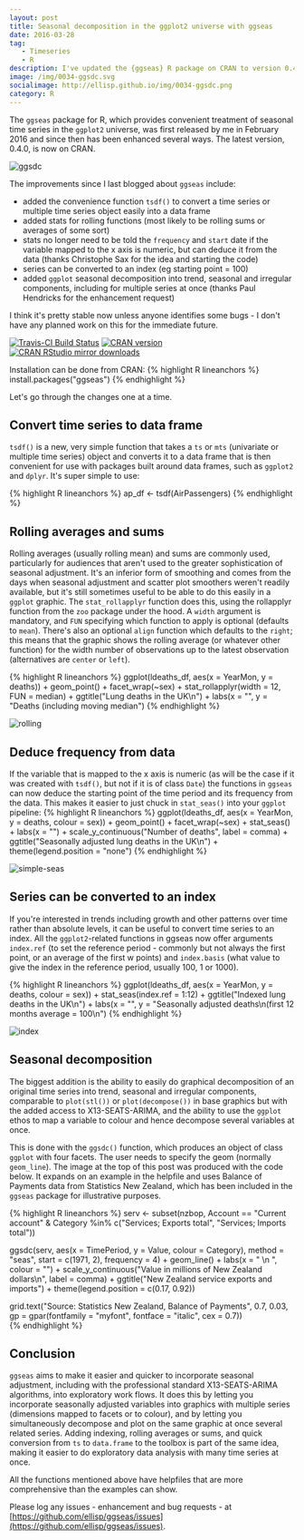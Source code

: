 ```yaml
---
layout: post
title: Seasonal decomposition in the ggplot2 universe with ggseas
date: 2016-03-28
tag: 
   - Timeseries
   - R
description: I've updated the {ggseas} R package on CRAN to version 0.4.0 and it now includes a ggplot2-based seasonal decomposition, rolling averages on the fly, and options to scale the data to an index.
image: /img/0034-ggsdc.svg
socialimage: http://ellisp.github.io/img/0034-ggsdc.png
category: R
---
```

The `ggseas` package for R, which provides convenient treatment of seasonal time series in the `ggplot2` universe, was first released by me in February 2016 and since then has been enhanced several ways.  The latest version, 0.4.0, is now on CRAN.  

![ggsdc](/img/0034-ggsdc.svg)

The improvements since I last blogged about `ggseas` include:

* added the convenience function `tsdf()` to convert a time series or multiple time series object easily into a data frame
* added stats for rolling functions (most likely to be rolling sums or averages of some sort)
* stats no longer need to be told the `frequency` and `start` date if the variable mapped to the x axis is numeric, but can deduce it from the data (thanks Christophe Sax for the idea and starting the code)
* series can be converted to an index (eg starting point = 100)
* added `ggplot` seasonal decomposition into trend, seasonal and irregular components, including for multiple series at once (thanks Paul Hendricks for the enhancement request)

I think it's pretty stable now unless anyone identifies some bugs - I don't have any planned work on this for the immediate future.

[![Travis-CI Build Status](https://travis-ci.org/ellisp/ggseas.svg?branch=master)](https://travis-ci.org/ellisp/ggseas)
[![CRAN version](http://www.r-pkg.org/badges/version/ggseas)](http://www.r-pkg.org/pkg/ggseas)
[![CRAN RStudio mirror downloads](http://cranlogs.r-pkg.org/badges/ggseas)](http://www.r-pkg.org/pkg/ggseas)

Installation can be done from CRAN:
{% highlight R lineanchors %}
install.packages("ggseas")
{% endhighlight %}


Let's go through the changes one at a time.

## Convert time series to data frame

`tsdf()` is a new, very simple function that takes a `ts` or `mts` (univariate or multiple time series) object and converts it to a data frame that is then convenient for use with packages built around data frames, such as `ggplot2` and `dplyr`.  It's super simple to use:

{% highlight R lineanchors %}
ap_df <- tsdf(AirPassengers)
{% endhighlight %}

## Rolling averages and sums
Rolling averages (usually rolling mean) and sums are commonly used, particularly for audiences that aren't used to the greater sophistication of seasonal adjustment.  It's an inferior form of smoothing and comes from the days when seasonal adjustment and scatter plot smoothers weren't readily available, but it's still sometimes useful to be able to do this easily in a `ggplot` graphic.  The `stat_rollapplyr` function does this, using the rollapplyr function from the `zoo` package under the hood.  A `width` argument is mandatory, and `FUN` specifying which function to apply is optional (defaults to `mean`).  There's also an optional `align` function which defaults to the `right`; this means that the graphic shows the rolling average (or whatever other function) for the width number of observations up to the latest observation (alternatives are `center` or `left`).

{% highlight R lineanchors %}
ggplot(ldeaths_df, aes(x = YearMon, y = deaths)) +
   geom_point() +
   facet_wrap(~sex) +
   stat_rollapplyr(width = 12, FUN = median) +
   ggtitle("Lung deaths in the UK\n") +
   labs(x = "", y = "Deaths (including moving median")
{% endhighlight %}

![rolling](/img/0034-rolling.svg)

## Deduce frequency from data
If the variable that is mapped to the x axis is numeric (as will be the case if it was created with `tsdf()`, but not if it is of class `Date`) the functions in `ggseas` can now deduce the starting point of the time period and its frequency from the data.  This makes it easier to just chuck in `stat_seas()` into your `ggplot` pipeline:
{% highlight R lineanchors %}
ggplot(ldeaths_df, aes(x = YearMon, y = deaths, colour = sex)) +
   geom_point() +
   facet_wrap(~sex) +
   stat_seas() +
   labs(x = "") +
   scale_y_continuous("Number of deaths", label = comma) +
   ggtitle("Seasonally adjusted lung deaths in the UK\n") +
   theme(legend.position = "none")
{% endhighlight %}

![simple-seas](/img/0034-deduce-frequency.svg)

## Series can be converted to an index
If you're interested in trends including growth and other patterns over time rather than absolute levels, it can be useful to convert time series to an index.  All the `ggplot2`-related functions in ggseas now offer arguments `index.ref` (to set the reference period - commonly but not always the first point, or an average of the first w points) and `index.basis` (what value to give the index in the reference period, usually 100, 1 or 1000).

{% highlight R lineanchors %}
ggplot(ldeaths_df, aes(x = YearMon, y = deaths, colour = sex)) +
   stat_seas(index.ref = 1:12) +
   ggtitle("Indexed lung deaths in the UK\n") +
   labs(x = "", y = "Seasonally adjusted deaths\n(first 12 months average = 100\n") 
{% endhighlight %}

![index](/img/0034-index.svg)

## Seasonal decomposition
The biggest addition is the ability to easily do graphical decomposition of an original time series into trend, seasonal and irregular components, comparable to `plot(stl())` or `plot(decompose())` in base graphics but with the added access to X13-SEATS-ARIMA, and the ability to use the `ggplot` ethos to map a variable to colour and hence decompose several variables at once.

This is done with the `ggsdc()` function, which produces an object of class `ggplot` with four facets.  The user needs to specify the geom (normally `geom_line`).  The image at the top of this post was produced with the code below.  It expands on an example in the helpfile and uses Balance of Payments data from Statistics New Zealand, which has been included in the `ggseas` package for illustrative purposes.

{% highlight R lineanchors %}
serv <- subset(nzbop, Account == "Current account" & 
                  Category %in% c("Services; Exports total", "Services; Imports total"))
                  
ggsdc(serv, aes(x = TimePeriod, y = Value, colour = Category),
      method = "seas", start = c(1971, 2), frequency = 4) +
   geom_line() +
   labs(x = "   \n  ", colour = "") +
   scale_y_continuous("Value in millions of New Zealand dollars\n", label = comma) +
   ggtitle("New Zealand service exports and imports") +
   theme(legend.position = c(0.17, 0.92))

   grid.text("Source: Statistics New Zealand, Balance of Payments", 0.7, 0.03,
          gp = gpar(fontfamily = "myfont", fontface = "italic", cex = 0.7))   
{% endhighlight %}

## Conclusion
`ggseas` aims to make it easier and quicker to incorporate seasonal adjustment, including with the professional standard X13-SEATS-ARIMA algorithms, into exploratory work flows.  It does this by letting you incorporate seasonally adjusted variables into graphics with multiple series (dimensions mapped to facets or to colour), and by letting you simultaneously decompose and plot on the same graphic at once several related series.  Adding indexing, rolling averages or sums, and quick conversion from `ts` to `data.frame` to the toolbox is part of the same idea, making it easier to do exploratory data analysis with many time series at once.

All the functions mentioned above have helpfiles that are more comprehensive than the examples can show.

Please log any issues - enhancement and bug requests - at [https://github.com/ellisp/ggseas/issues](https://github.com/ellisp/ggseas/issues).
